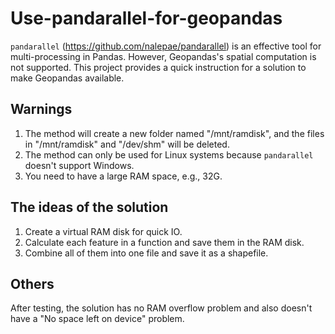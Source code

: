 # Use-pandarallel-for-geopandas
`pandarallel` (https://github.com/nalepae/pandarallel) is an effective tool for multi-processing in Pandas. However, Geopandas's spatial computation is not supported. This project provides a quick instruction for a solution to make Geopandas available.

## Warnings
1. The method will create a new folder named "/mnt/ramdisk", and the files in "/mnt/ramdisk" and "/dev/shm" will be deleted. 
1. The method can only be used for Linux systems because `pandarallel` doesn't support Windows.
2. You need to have a large RAM space, e.g., 32G.
## The ideas of the solution
1. Create a virtual RAM disk for quick IO.
2. Calculate each feature in a function and save them in the RAM disk.
3. Combine all of them into one file and save it as a shapefile.
## Others
After testing, the solution has no RAM overflow problem and also doesn't have a "No space left on device" problem.

